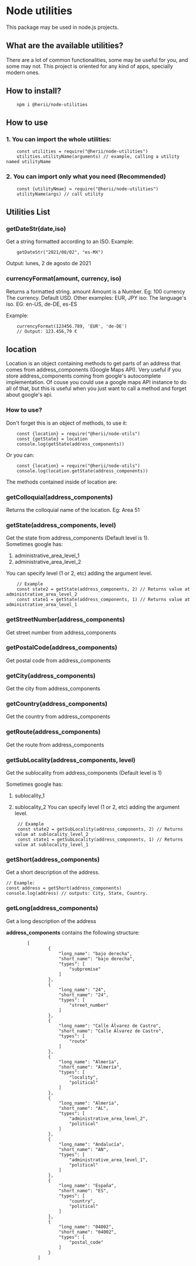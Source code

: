 # Node utilities

This package may be used in node.js projects.

## What are the available utilities?

There are a lot of common functionalities, some may be useful for you, and some may not.
This project is oriented for any kind of apps, specially modern ones. 

## How to install?
        npm i @herii/node-utilities

## How to use

### 1. You can import the whole utilities:
        const utilities = require("@herii/node-utilities")
        utilities.utilityName(arguments) // example, calling a utility named utilityName

### 2. You can import only what you need (Recommended)
        const {utilityNmae} = require("@herii/node-utilities")
        utilityName(args) // call utility


## Utilities List

### getDateStr(date,iso)

Get a string formatted according to an ISO.
Example:

        getDateStr("2021/08/02", "es-MX")

Output: lunes, 2 de agosto de 2021

### currencyFormat(amount, currency, iso)
Returns a formatted string.
        amount Amount is a Number. Eg: 100
        currency The currency. Default USD. Other examples: EUR, JPY
        iso: The language's iso. EG: en-US, de-DE, es-ES

Example:

        currencyFormat(123456.789, 'EUR', 'de-DE')
        // Output: 123.456,79 €

## location

Location is an object containing methods to get parts of an address that comes from address_components (Google Maps API).
Very useful if you store address_components coming from google's autocomplete implementation. 
Of couse you could use a google maps API instance to do all of that, but this is useful when you just want to call a method
and forget about google's api.

### How to use?

Don't forget this is an object of methods, to use it:

        const {location} = require("@herii/node-utils")
        const {getState} = location 
        console.log(getState(address_components))

Or you can:

        const {location} = require("@herii/node-utils")
        console.log(location.getState(address_components))


The methods contained inside of location are:


### getColloquial(address_components)

Returns the colloquial name of the location. Eg: Area 51

### getState(address_components, level)

Get the state from address_components (Default level is 1).  
Sometimes google has: 
1. administrative_area_level_1
2. administrative_area_level_2 

You can specify level (1 or 2, etc) adding the argument level.

        // Example
        const state2 = getState(address_components, 2) // Returns value at administrative_area_level_2
        const state1 = getState(address_components, 1) // Returns value at administrative_area_level_1

### getStreetNumber(address_components)

Get street number from address_components

### getPostalCode(address_components)

Get postal code from address_components

### getCity(address_components)

Get the city from address_components

### getCountry(address_components)

Get the country from address_components

### getRoute(address_components)

Get the route  from address_components

### getSubLocality(address_components, level)

Get the sublocality  from address_components (Default level is 1)

Sometimes google has: 
1. sublocality_1
2. sublocality_2 
You can specify level (1 or 2, etc) adding the argument level.

        // Example
        const state2 = getSubLocality(address_components, 2) // Returns value at sublocality_level_2
        const state1 = getSubLocality(address_components, 1) // Returns value at sublocality_level_1

### getShort(address_components)

Get a short description of the address.

    // Example:
    const address = getShort(address_components)
    console.log(address) // outputs: City, State, Country.

### getLong(address_components)

Get a long description of the address


**address_components** contains the following structure:



            [
                    {
                        "long_name": "bajo derecha",
                        "short_name": "bajo derecha",
                        "types": [
                            "subpremise"
                        ]
                    },
                    {
                        "long_name": "24",
                        "short_name": "24",
                        "types": [
                            "street_number"
                        ]
                    },
                    {
                        "long_name": "Calle Álvarez de Castro",
                        "short_name": "Calle Álvarez de Castro",
                        "types": [
                            "route"
                        ]
                    },
                    {
                        "long_name": "Almería",
                        "short_name": "Almería",
                        "types": [
                            "locality",
                            "political"
                        ]
                    },
                    {
                        "long_name": "Almería",
                        "short_name": "AL",
                        "types": [
                            "administrative_area_level_2",
                            "political"
                        ]
                    },
                    {
                        "long_name": "Andalucía",
                        "short_name": "AN",
                        "types": [
                            "administrative_area_level_1",
                            "political"
                        ]
                    },
                    {
                        "long_name": "España",
                        "short_name": "ES",
                        "types": [
                            "country",
                            "political"
                        ]
                    },
                    {
                        "long_name": "04002",
                        "short_name": "04002",
                        "types": [
                            "postal_code"
                        ]
                    }
                ]


